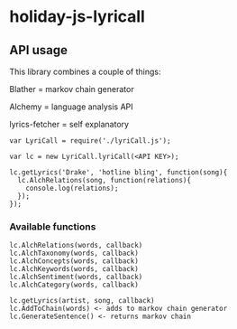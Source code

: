 # holiday-js-lyricall

## API usage

This library combines a couple of things:

Blather = markov chain generator

Alchemy = language analysis API

lyrics-fetcher = self explanatory

```
var LyriCall = require('./lyriCall.js');

var lc = new LyriCall.lyriCall(<API KEY>);

lc.getLyrics('Drake', 'hotline bling', function(song){
  lc.AlchRelations(song, function(relations){
    console.log(relations);
  });
});
```

### Available functions

```
lc.AlchRelations(words, callback)
lc.AlchTaxonomy(words, callback)
lc.AlchConcepts(words, callback)
lc.AlchKeywords(words, callback)
lc.AlchSentiment(words, callback)
lc.AlchCategory(words, callback)

lc.getLyrics(artist, song, callback)
lc.AddToChain(words) <- adds to markov chain generator
lc.GenerateSentence() <- returns markov chain

```
